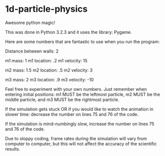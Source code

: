 1d-particle-physics
===================

Awesome python magic!

This was done in Python 3.2.3 and it uses the library: Pygame.

Here are some numbers that are fantastic to use when you run the program:

Distance between walls: 2

m1 mass: 1
m1 location: .2
m1 velocity: 15

m2 mass: 1.5
m2 location: .5
m2 velocity: 3

m3 mass: 2
m3 location: .9
m3 velocity: -10

Feel free to experiment with your own numbers. 
Just remember when entering initial positions: 
m1 MUST be the leftmost particle, 
m2 MUST be the middle particle, 
and m3 MUST be the rightmost particle.

If the simulation gets stuck OR if you would like to watch the animation in slower time:
decrease the number on lines 75 and 76 of the code.

If the simulation is mind-numbingly slow, increase the number on lines 75 and 76 of the code.

Due to sloppy coding, frame rates during the simulation will vary from computer to computer, but this will not affect the accuracy of the scientific results.



